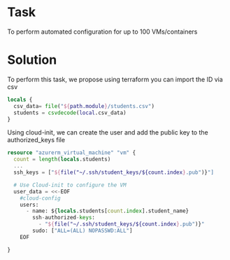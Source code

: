 # Task
To perform automated configuration for up to 100 VMs/containers

# Solution
To perform this task, we propose using terraform you can import the ID via csv

```terraform
locals {
  csv_data= file("${path.module}/students.csv")
  students = csvdecode(local.csv_data)
}
```

Using cloud-init, we can create the user and add the public key to the authorized_keys file

```terraform
resource "azurerm_virtual_machine" "vm" {
  count = length(locals.students)
  ...
  ssh_keys = ["${file("~/.ssh/student_keys/${count.index}.pub")}"]

  # Use Cloud-init to configure the VM
  user_data = <<-EOF
    #cloud-config
    users:
      - name: ${locals.students[count.index].student_name}
        ssh-authorized-keys:
          - "${file("~/.ssh/student_keys/${count.index}.pub")}"
        sudo: ["ALL=(ALL) NOPASSWD:ALL"]
    EOF

}
```